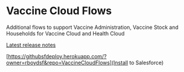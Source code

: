 # Vaccine Cloud Flows
Additional flows to support Vaccine Administration, Vaccine Stock and Households for Vaccine Cloud and Health Cloud

[Latest release notes](https://salesforce.quip.com/ZDCSAEFsbJ5i)

[https://githubsfdeploy.herokuapp.com/?owner=rboydsf&repo=VaccineCloudFlows](Install to Salesforce)
